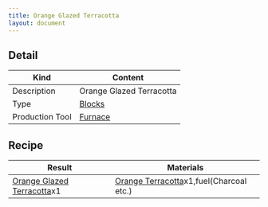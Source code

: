 ```yaml
---
title: Orange Glazed Terracotta
layout: document
---
```

## Detail

|Kind|Content|
|---|---|
|Description|Orange Glazed Terracotta|
|Type|[Blocks](Blocks)|
|Production Tool|[Furnace](Furnace)|

## Recipe

|Result|Materials|
|---|---|
|[Orange Glazed Terracotta](Orange_Glazed_Terracotta)x1|[Orange Terracotta](Orange_Terracotta)x1,fuel(Charcoal etc.)|
